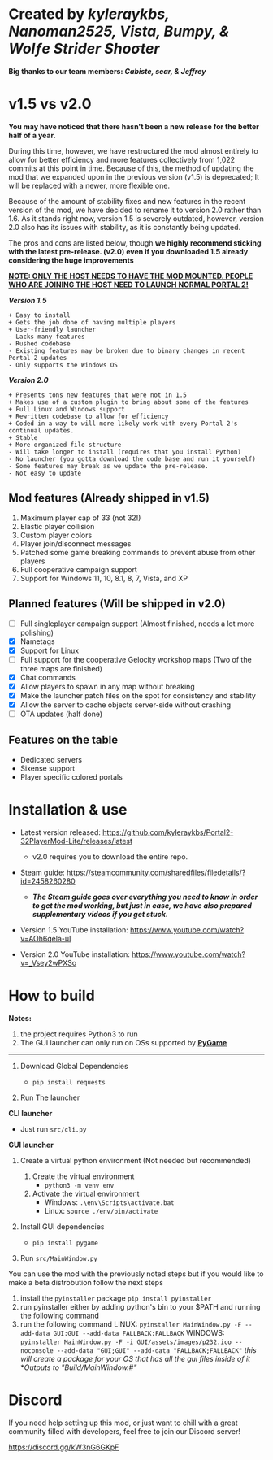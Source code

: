 # Created by ***kyleraykbs, Nanoman2525, Vista, Bumpy, & Wolƒe Strider Shoσter***
**Big thanks to our team members: ***Cabiste, sear, & Jeffrey*****

# v1.5 vs v2.0
**You may have noticed that there hasn't been a new release for the better half of a year**.

During this time, however, we have restructured the mod almost entirely to allow for better efficiency and more features collectively from 1,022 commits at this point in time. Because of this, the method of updating the mod that we expanded upon in the previous version (v1.5) is deprecated; It will be replaced with a newer, more flexible one.

Because of the amount of stability fixes and new features in the recent version of the mod, we have decided to rename it to version 2.0 rather than 1.6.
As it stands right now, version 1.5 is severely outdated, however, version 2.0 also has its issues with stability, as it is constantly being updated.

The pros and cons are listed below, though **we highly recommend sticking with the latest pre-release. (v2.0) even if you downloaded 1.5 already considering the huge improvements**

<u>**NOTE: ONLY THE HOST NEEDS TO HAVE THE MOD MOUNTED. PEOPLE WHO ARE JOINING THE HOST NEED TO LAUNCH NORMAL PORTAL 2!**</u>

***Version 1.5***
```
+ Easy to install
+ Gets the job done of having multiple players
+ User-friendly launcher
- Lacks many features
- Rushed codebase
- Existing features may be broken due to binary changes in recent Portal 2 updates
- Only supports the Windows OS
```

***Version 2.0***
```
+ Presents tons new features that were not in 1.5
+ Makes use of a custom plugin to bring about some of the features
+ Full Linux and Windows support
+ Rewritten codebase to allow for efficiency
+ Coded in a way to will more likely work with every Portal 2's continual updates.
+ Stable
+ More organized file-structure
- Will take longer to install (requires that you install Python)
- No launcher (you gotta download the code base and run it yourself) 
- Some features may break as we update the pre-release.
- Not easy to update
```


## Mod features (Already shipped in v1.5)
1. Maximum player cap of 33 (not 32!)
2. Elastic player collision
3. Custom player colors
4. Player join/disconnect messages
5. Patched some game breaking commands to prevent abuse from other players
6. Full cooperative campaign support
7. Support for Windows 11, 10, 8.1, 8, 7, Vista, and XP

## Planned features (Will be shipped in v2.0)
-   [ ] Full singleplayer campaign support (Almost finished, needs a lot more polishing)
-   [x] Nametags
-   [x] Support for Linux
-   [ ] Full support for the cooperative Gelocity workshop maps (Two of the three maps are finished)
-   [x] Chat commands
-   [x] Allow players to spawn in any map without breaking
-   [x] Make the launcher patch files on the spot for consistency and stability
-   [x] Allow the server to cache objects server-side without crashing
-   [ ] OTA updates (half done)

## Features on the table
- Dedicated servers
- Sixense support
- Player specific colored portals

# Installation & use

- Latest version released: https://github.com/kyleraykbs/Portal2-32PlayerMod-Lite/releases/latest
  - v2.0 requires you to download the entire repo.

- Steam guide: https://steamcommunity.com/sharedfiles/filedetails/?id=2458260280
  - ***The Steam guide goes over everything you need to know in order to get the mod working, but just in case, we have also prepared supplementary videos if you get stuck.***

- Version 1.5 YouTube installation: https://www.youtube.com/watch?v=AOh6qela-uI
- Version 2.0 YouTube installation: https://www.youtube.com/watch?v=_Vsey2wPXSo


# How to build
**Notes:**
1. the project requires Python3 to run
2. The GUI launcher can only run on OSs supported by **[PyGame](https://www.pygame.org/wiki/about#:~:text=Truly%20portable.%20Supports,Child%20(OLPC)%20computer.)**

---
1. Download Global Dependencies 
	- `pip install requests`


2. Run The launcher


**CLI launcher**
- Just run `src/cli.py`


**GUI launcher**
1. Create a virtual python environment (Not needed but recommended) 
	1. Create the virtual environment 
		- `python3 -m venv env`
	2.  Activate the virtual environment 
		- Windows: `.\env\Scripts\activate.bat`
		- Linux: `source ./env/bin/activate`


2. Install GUI dependencies 
	- `pip install pygame`


3. Run `src/MainWindow.py`

You can use the mod with the previously noted steps but if you would like to make a beta distrobution follow the next steps


1. install the `pyinstaller` package `pip install pyinstaller`
2. run pyinstaller either by adding python's bin to your $PATH and running the following command
3. run the following command 
LINUX: `pyinstaller MainWindow.py -F --add-data GUI:GUI --add-data FALLBACK:FALLBACK`
WINDOWS: `pyinstaller MainWindow.py -F -i GUI/assets/images/p232.ico --noconsole --add-data "GUI;GUI" --add-data "FALLBACK;FALLBACK"`
*this will create a package for your OS that has all the gui files inside of it* **Outputs to *"Build/MainWindow.#"**

# Discord

If you need help setting up this mod, or just want to chill with a great community filled with developers, feel free to join our Discord server!

https://discord.gg/kW3nG6GKpF
